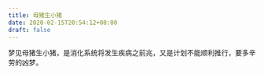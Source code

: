 ```yaml
---
title: 母猪生小猪
date: 2020-02-15T20:54:12+08:00
draft: false
---
```


梦见母猪生小猪，是消化系统将发生疾病之前兆，又是计划不能顺利推行，要多辛劳的凶梦。

